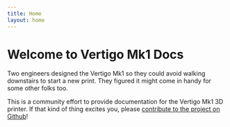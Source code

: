 ```yaml
---
title: Home
layout: home
---
```


# Welcome to Vertigo Mk1 Docs

Two engineers designed the Vertigo Mk1 so they could avoid walking downstairs to start a new print. They figured it might come in handy for some other folks too.

This is a community effort to provide documentation for the Vertigo Mk1 3D printer. If that kind of thing excites you, please [contribute to the project on Github](https://github.com/AutomatedLayers/VertigoMk1/tree/main/docs)!
